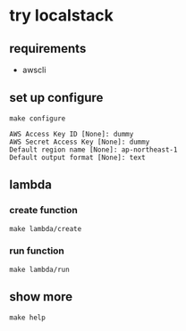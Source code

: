 # try localstack

## requirements

* awscli

## set up configure

```
make configure 

AWS Access Key ID [None]: dummy
AWS Secret Access Key [None]: dummy
Default region name [None]: ap-northeast-1
Default output format [None]: text
```

## lambda

### create function

```
make lambda/create
```

### run function

```
make lambda/run
```

## show more

```
make help
```
